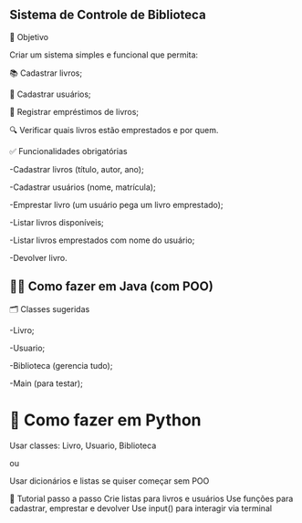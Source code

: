## Sistema de Controle de Biblioteca


🎯 Objetivo

Criar um sistema simples e funcional que permita:

📚 Cadastrar livros;

👤 Cadastrar usuários;

🔄 Registrar empréstimos de livros;

🔍 Verificar quais livros estão emprestados e por quem.


✅ Funcionalidades obrigatórias

-Cadastrar livros (título, autor, ano);

-Cadastrar usuários (nome, matrícula);

-Emprestar livro (um usuário pega um livro emprestado);

-Listar livros disponíveis;

-Listar livros emprestados com nome do usuário;

-Devolver livro.


## 🧑‍💻 Como fazer em Java (com POO)

🗂️ Classes sugeridas

-Livro;

-Usuario;

-Biblioteca (gerencia tudo);

-Main (para testar);


# 🐍 Como fazer em Python


Usar classes: Livro, Usuario, Biblioteca

ou

Usar dicionários e listas se quiser começar sem POO


📘 Tutorial passo a passo
Crie listas para livros e usuários
Use funções para cadastrar, emprestar e devolver
Use input() para interagir via terminal
